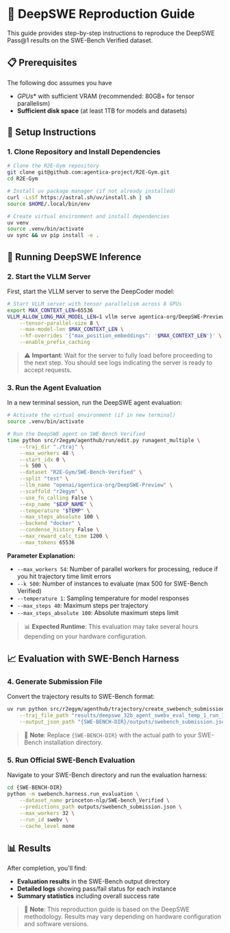 # 🔬 DeepSWE Reproduction Guide

This guide provides step-by-step instructions to reproduce the DeepSWE Pass@1 results on the SWE-Bench Verified dataset.

## 📋 Prerequisites

The following doc assumes you have

- *GPUs** with sufficient VRAM (recommended: 80GB+ for tensor parallelism)
- **Sufficient disk space** (at least 1TB for models and datasets)


## 🚀 Setup Instructions

### 1. Clone Repository and Install Dependencies

```bash
# Clone the R2E-Gym repository
git clone git@github.com:agentica-project/R2E-Gym.git
cd R2E-Gym

# Install uv package manager (if not already installed)
curl -LsSf https://astral.sh/uv/install.sh | sh
source $HOME/.local/bin/env

# Create virtual environment and install dependencies
uv venv
source .venv/bin/activate
uv sync && uv pip install -e .
```


## 🤖 Running DeepSWE Inference

### 2. Start the VLLM Server

First, start the VLLM server to serve the DeepCoder model:

```bash
# Start VLLM server with tensor parallelism across 8 GPUs
export MAX_CONTEXT_LEN=65536
VLLM_ALLOW_LONG_MAX_MODEL_LEN=1 vllm serve agentica-org/DeepSWE-Preview \
    --tensor-parallel-size 8 \
    --max-model-len $MAX_CONTEXT_LEN \
    --hf-overrides '{"max_position_embeddings": '$MAX_CONTEXT_LEN'}' \
    --enable_prefix_caching
```

> ⚠️ **Important**: Wait for the server to fully load before proceeding to the next step. You should see logs indicating the server is ready to accept requests.

### 3. Run the Agent Evaluation

In a new terminal session, run the DeepSWE agent evaluation:

```bash
# Activate the virtual environment (if in new terminal)
source .venv/bin/activate

# Run the DeepSWE agent on SWE-Bench Verified
time python src/r2egym/agenthub/run/edit.py runagent_multiple \
    --traj_dir "./traj" \
    --max_workers 48 \
    --start_idx 0 \
    --k 500 \
    --dataset "R2E-Gym/SWE-Bench-Verified" \
    --split "test" \
    --llm_name "openai/agentica-org/DeepSWE-Preview" \
    --scaffold "r2egym" \
    --use_fn_calling False \
    --exp_name "$EXP_NAME" \
    --temperature "$TEMP" \
    --max_steps_absolute 100 \
    --backend "docker" \
    --condense_history False \
    --max_reward_calc_time 1200 \
    --max_tokens 65536
```

**Parameter Explanation:**
- `--max_workers 54`: Number of parallel workers for processing, reduce if you hit trajectory time limit errors
- `--k 500`: Number of instances to evaluate (max 500 for SWE-Bench Verified)
- `--temperature 1`: Sampling temperature for model responses
- `--max_steps 40`: Maximum steps per trajectory
- `--max_steps_absolute 100`: Absolute maximum steps limit

> 📊 **Expected Runtime**: This evaluation may take several hours depending on your hardware configuration.

## 📈 Evaluation with SWE-Bench Harness

### 4. Generate Submission File

Convert the trajectory results to SWE-Bench format:

```bash
uv run python src/r2egym/agenthub/trajectory/create_swebench_submission.py \
    --traj_file_path "results/deepswe_32b_agent_swebv_eval_temp_1_run_1/test_results.jsonl" \
    --output_json_path "{SWE-BENCH-DIR}/outputs/swebench_submission.json"
```

> 🔧 **Note**: Replace `{SWE-BENCH-DIR}` with the actual path to your SWE-Bench installation directory.

### 5. Run Official SWE-Bench Evaluation

Navigate to your SWE-Bench directory and run the evaluation harness:

```bash
cd {SWE-BENCH-DIR}
python -m swebench.harness.run_evaluation \
    --dataset_name princeton-nlp/SWE-bench_Verified \
    --predictions_path outputs/swebench_submission.json \
    --max_workers 32 \
    --run_id swebv \
    --cache_level none
```

## 📊 Results

After completion, you'll find:
- **Evaluation results** in the SWE-Bench output directory
- **Detailed logs** showing pass/fail status for each instance
- **Summary statistics** including overall success rate

> 📝 **Note**: This reproduction guide is based on the DeepSWE methodology. Results may vary depending on hardware configuration and software versions.

